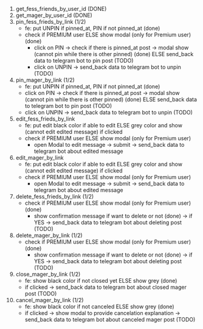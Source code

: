 1. get_fess_friends_by_user_id <!-- max last 20 data --> (DONE)
2. get_mager_by_user_id <!-- max last 20 data --> (DONE)
3. pin_fess_frieds_by_link (1/2)
    - fe: put UNPIN if pinned_at, PIN if not pinned_at (done)
    - check if PREMIUM user ELSE show modal (only for Premium user) (done)
        - click on PIN -> check if there is pinned_at post -> modal show (cannot pin while there is other pinned) (done) ELSE send_back data to telegram bot to pin post (TODO)
        - click on UNPIN -> send_back data to telegram bot to unpin (TODO)
4. pin_mager_by_link (1/2)
    - fe: put UNPIN if pinned_at, PIN if not pinned_at (done)
    - click on PIN -> check if there is pinned_at post -> modal show (cannot pin while there is other pinned) (done) ELSE send_back data to telegram bot to pin post (TODO)
    - click on UNPIN -> send_back data to telegram bot to unpin (TODO)
5. edit_fess_frieds_by_link
    - fe: put edit black color if able to edit ELSE grey color and show (cannot edit edited message) if clicked
    - check if PREMIUM user ELSE show modal (only for Premium user)
        - open Modal to edit message -> submit -> send_back data to telegram bot about edited message
6. edit_mager_by_link
    - fe: put edit black color if able to edit ELSE grey color and show (cannot edit edited message) if clicked
    - check if PREMIUM user ELSE show modal (only for Premium user)
        - open Modal to edit message -> submit -> send_back data to telegram bot about edited message
7. delete_fess_frieds_by_link (1/2)
    - check if PREMIUM user ELSE show modal (only for Premium user) (done)
        - show confirmation message if want to delete or not (done) -> if YES -> send_back data to telegram bot about deleting post (TODO)
8. delete_mager_by_link (1/2)
    - check if PREMIUM user ELSE show modal (only for Premium user) (done)
        - show confirmation message if want to delete or not (done) -> if YES -> send_back data to telegram bot about deleting post (TODO)
9. close_mager_by_link (1/2)
    - fe: show black color if not closed yet ELSE show grey (done)
    - if clicked -> send_back data to telegram bot about closed mager post (TODO)
10. cancel_mager_by_link (1/2)
    - fe: show black color if not canceled ELSE show grey (done)
    - if clicked -> show modal to provide cancelation explanation -> send_back data to telegram bot about canceled mager post (TODO)